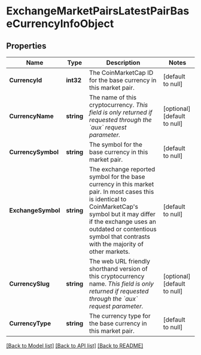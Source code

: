 # ExchangeMarketPairsLatestPairBaseCurrencyInfoObject

## Properties
Name | Type | Description | Notes
------------ | ------------- | ------------- | -------------
**CurrencyId** | **int32** | The CoinMarketCap ID for the base currency in this market pair. | [default to null]
**CurrencyName** | **string** | The name of this cryptocurrency. *This field is only returned if requested through the &#x60;aux&#x60; request parameter.* | [optional] [default to null]
**CurrencySymbol** | **string** | The symbol for the base currency in this market pair. | [default to null]
**ExchangeSymbol** | **string** | The exchange reported symbol for the base currency in this market pair. In most cases this is identical to CoinMarketCap&#39;s symbol but it may differ if the exchange uses an outdated or contentious symbol that contrasts with the majority of other markets. | [default to null]
**CurrencySlug** | **string** | The web URL friendly shorthand version of this cryptocurrency name. *This field is only returned if requested through the &#x60;aux&#x60; request parameter.* | [optional] [default to null]
**CurrencyType** | **string** | The currency type for the base currency in this market pair. | [default to null]

[[Back to Model list]](../README.md#documentation-for-models) [[Back to API list]](../README.md#documentation-for-api-endpoints) [[Back to README]](../README.md)


